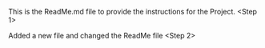 This is the ReadMe.md file to provide the instructions for the Project. <Step 1>

Added a new file and changed the ReadMe file <Step 2>

